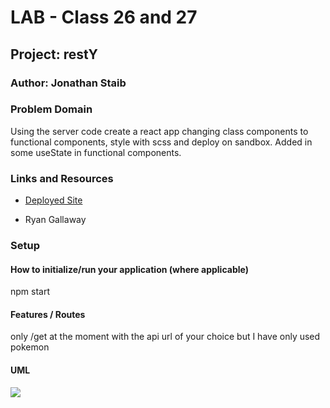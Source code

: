 # LAB - Class 26 and 27

## Project: restY

### Author: Jonathan Staib

### Problem Domain

Using the server code create a react app changing class components to functional components, style with scss and deploy on sandbox. Added in some useState in functional components.

### Links and Resources

- [Deployed Site](https://ye9cpf-3000.csb.app/)

- Ryan Gallaway

### Setup

#### How to initialize/run your application (where applicable)

npm start

#### Features / Routes

only /get at the moment with the api url of your choice but I have only used pokemon

#### UML

![](UML.Png)
